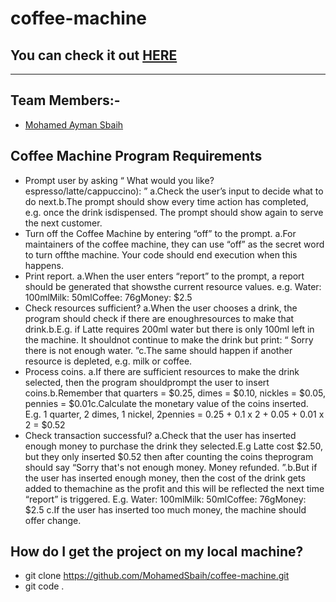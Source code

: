 # coffee-machine
## You can check it out [HERE]( https://mohamedsbaih.github.io/coffee-machine/)

---

## Team Members:-

- [Mohamed Ayman Sbaih](https://github.com/MohamedSbaih)


## Coffee Machine Program Requirements
- Prompt user by asking “
What would you like? espresso/latte/cappuccino):​
”
a.Check the user’s input to decide what to do next.b.The prompt should show every time action has completed, e.g. once the drink isdispensed. The prompt should show again to serve the next customer.
- Turn off the Coffee Machine by entering “off​” to the prompt.
a.For maintainers of the coffee machine, they can use “off” as the secret word to turn offthe machine. Your code should end execution when this happens.
- Print report.
a.When the user enters “report” to the prompt, a report should be generated that showsthe current resource values. e.g.
Water: 100mlMilk: 50mlCoffee: 76gMoney: $2.5
- Check resources sufficient?
a.When the user chooses a drink, the program should check if there are enoughresources to make that drink.b.E.g. if Latte requires 200ml water but there is only 100ml left in the machine. It shouldnot continue to make the drink but print: “
Sorry there is not enough water.​
”c.The same should happen if another resource is depleted, e.g. milk or coffee.
- Process coins.
a.If there are sufficient resources to make the drink selected, then the program shouldprompt the user to insert coins.b.Remember that quarters = $0.25, dimes = $0.10, nickles = $0.05, pennies = $0.01c.Calculate the monetary value of the coins inserted. E.g. 1 quarter, 2 dimes, 1 nickel, 2pennies = 0.25 + 0.1 x 2 + 0.05 + 0.01 x 2 = $0.52
- Check transaction successful?
a.Check that the user has inserted enough money to purchase the drink they selected.E.g Latte cost $2.50, but they only inserted $0.52 then after counting the coins theprogram should say 
“Sorry that's not enough money. Money refunded.​
”.b.But if the user has inserted enough money, then the cost of the drink gets added to themachine as the profit and this will be reflected the next time “report” is triggered. E.g.
Water: 100mlMilk: 50mlCoffee: 76gMoney: $2.5
 c.If the user has inserted too much money, the machine should offer change.


## How do I get the project on my local machine?
- git clone https://github.com/MohamedSbaih/coffee-machine.git
- git code .

